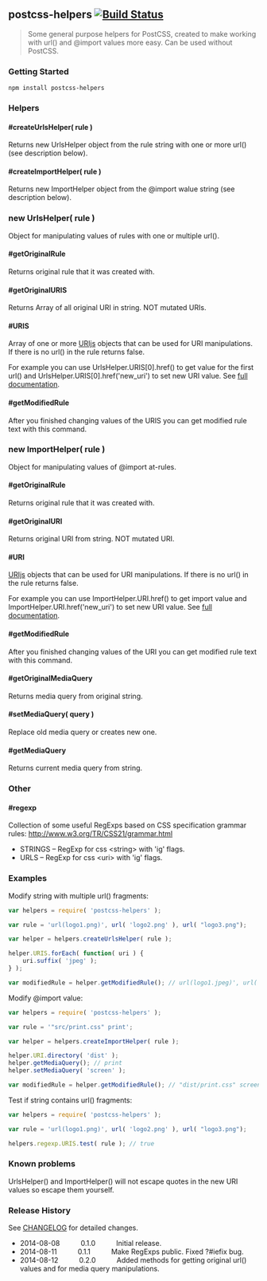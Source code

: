 ## postcss-helpers [![Build Status](https://secure.travis-ci.org/iAdramelk/postcss-helpers.png)](https://travis-ci.org/iAdramelk/postcss-helpers)

> Some general purpose helpers for PostCSS, created to make working with url() and @import values more easy. Can be used without PostCSS.

### Getting Started


```shell
npm install postcss-helpers
```


### Helpers

#### #createUrlsHelper( rule )

Returns new UrlsHelper object from the rule string with one or more url() (see description below).

#### #createImportHelper( rule )

Returns new ImportHelper object from the @import walue string (see description below).


### new UrlsHelper( rule )

Object for manipulating values of rules with one or multiple url().

#### #getOriginalRule

Returns original rule that it was created with.

#### #getOriginalURIS

Returns Array of all original URI in string. NOT mutated URIs.

#### #URIS

Array of one or more [URIjs](http://medialize.github.io/URI.js/) objects that can be used for URI manipulations.  If there is no url() in the rule returns false.

For example you can use UrlsHelper.URIS[0].href() to get value for the first url() and UrlsHelper.URIS[0].href('new_uri') to set new URI value. See [full documentation](http://medialize.github.io/URI.js/docs.html).

#### #getModifiedRule

After you finished changing values of the URIS you can get modified rule text with this command.


### new ImportHelper( rule )

Object for manipulating values of @import at-rules.

#### #getOriginalRule

Returns original rule that it was created with.

#### #getOriginalURI

Returns original URI from string. NOT mutated URI.

#### #URI

[URIjs](http://medialize.github.io/URI.js/) objects that can be used for URI manipulations. If there is no url() in the rule returns false.

For example you can use ImportHelper.URI.href() to get import value and ImportHelper.URI.href('new_uri') to set new URI value. See [full documentation](http://medialize.github.io/URI.js/docs.html).

#### #getModifiedRule

After you finished changing values of the URI you can get modified rule text with this command.

#### #getOriginalMediaQuery

Returns media query from original string.

#### #setMediaQuery( query )

Replace old media query or creates new one.

#### #getMediaQuery

Returns current media query from string.


### Other

#### #regexp

Collection of some useful RegExps based on CSS specification grammar rules: http://www.w3.org/TR/CSS21/grammar.html

  - STRINGS – RegExp for css &lt;string&gt; with 'ig' flags.
  - URLS – RegExp for css &lt;uri&gt; with 'ig' flags.


### Examples

Modify string with multiple url() fragments:

```javascript
var helpers = require( 'postcss-helpers' );

var rule = 'url(logo1.png)', url( 'logo2.png' ), url( "logo3.png");

var helper = helpers.createUrlsHelper( rule );

helper.URIS.forEach( function( uri ) {
    uri.suffix( 'jpeg' );
} );

var modifiedRule = helper.getModifiedRule(); // url(logo1.jpeg)', url( 'logo2.jpeg' ), url( "logo3.jpeg")
```

Modify @import value:

```javascript
var helpers = require( 'postcss-helpers' );

var rule = '"src/print.css" print';

var helper = helpers.createImportHelper( rule );

helper.URI.directory( 'dist' );
helper.getMediaQuery(); // print
helper.setMediaQuery( 'screen' );

var modifiedRule = helper.getModifiedRule(); // "dist/print.css" screen
```

Test if string contains url() fragments:

```javascript
var helpers = require( 'postcss-helpers' );

var rule = 'url(logo1.png)', url( 'logo2.png' ), url( "logo3.png");

helpers.regexp.URIS.test( rule ); // true
```


### Known problems

UrlsHelper() and ImportHelper() will not escape quotes in the new URI values so escape them yourself.


### Release History

See [CHANGELOG](/CHANGELOG) for detailed changes.

 * 2014-08-08   0.1.0   Initial release.
 * 2014-08-11   0.1.1   Make RegExps public. Fixed ?#iefix bug.
 * 2014-08-12   0.2.0   Added methods for getting original url() values and for media query manipulations.
